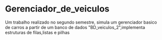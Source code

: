 # Gerenciador_de_veiculos
Um trabalho realizado no segundo semestre, simula um gerenciador basico de carros a partir de um banco de dados "BD_veiculos_2",implementa estruturas de filas,listas e pilhas
